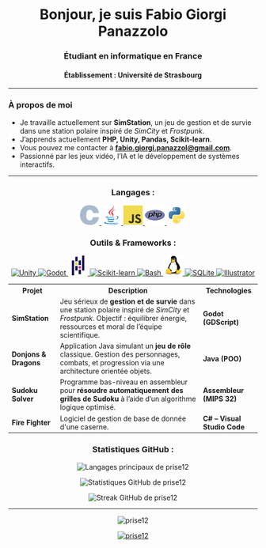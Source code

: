 <h1 align="center">Bonjour, je suis Fabio Giorgi Panazzolo</h1>

<h3 align="center">Étudiant en informatique en France</h3>
<h4 align="center">Établissement : Université de Strasbourg</h4>


---

### À propos de moi

- Je travaille actuellement sur **SimStation**, un jeu de gestion et de survie dans une station polaire inspiré de *SimCity* et *Frostpunk*.  
- J’apprends actuellement **PHP, Unity, Pandas, Scikit-learn**.  
- Vous pouvez me contacter à **fabio.giorgi.panazzol@gmail.com**.  
- Passionné par les jeux vidéo, l’IA et le développement de systèmes interactifs.

---

<h3 align="center">Langages :</h3>

<p align="center"> 
  <a href="https://www.cprogramming.com/" target="_blank" rel="noreferrer">
    <img src="https://raw.githubusercontent.com/devicons/devicon/master/icons/c/c-original.svg" alt="C" width="40" height="40"/> 
  </a>
  <a href="https://www.java.com" target="_blank" rel="noreferrer">
    <img src="https://raw.githubusercontent.com/devicons/devicon/master/icons/java/java-original.svg" alt="Java" width="40" height="40"/> 
  </a>
  <a href="https://developer.mozilla.org/fr/docs/Web/JavaScript" target="_blank" rel="noreferrer">
    <img src="https://raw.githubusercontent.com/devicons/devicon/master/icons/javascript/javascript-original.svg" alt="JavaScript" width="40" height="40"/> 
  </a>
  <a href="https://www.php.net" target="_blank" rel="noreferrer">
    <img src="https://raw.githubusercontent.com/devicons/devicon/master/icons/php/php-original.svg" alt="PHP" width="40" height="40"/> 
  </a>
  <a href="https://www.python.org" target="_blank" rel="noreferrer">
    <img src="https://raw.githubusercontent.com/devicons/devicon/master/icons/python/python-original.svg" alt="Python" width="40" height="40"/> 
  </a>
</p>

<h3 align="center">Outils & Frameworks :</h3>

<p align="center"> 
  <a href="https://unity.com/" target="_blank" rel="noreferrer">
    <img src="https://www.vectorlogo.zone/logos/unity3d/unity3d-icon.svg" alt="Unity" width="40" height="40"/> 
  </a>
  <a href="https://godotengine.org/" target="_blank" rel="noreferrer">
    <img src="https://upload.wikimedia.org/wikipedia/commons/thumb/6/6a/Godot_icon.svg/2048px-Godot_icon.svg.png" alt="Godot" width="40" height="40"/>
  </a>
  <a href="https://pandas.pydata.org/" target="_blank" rel="noreferrer">
    <img src="https://raw.githubusercontent.com/devicons/devicon/master/icons/pandas/pandas-original.svg" alt="Pandas" width="40" height="40"/> 
  </a>
  <a href="https://scikit-learn.org/" target="_blank" rel="noreferrer">
    <img src="https://upload.wikimedia.org/wikipedia/commons/0/05/Scikit_learn_logo_small.svg" alt="Scikit-learn" width="40" height="40"/> 
  </a>
  <a href="https://www.gnu.org/software/bash/" target="_blank" rel="noreferrer">
    <img src="https://www.vectorlogo.zone/logos/gnu_bash/gnu_bash-icon.svg" alt="Bash" width="40" height="40"/> 
  </a>
  <a href="https://www.linux.org/" target="_blank" rel="noreferrer">
    <img src="https://raw.githubusercontent.com/devicons/devicon/master/icons/linux/linux-original.svg" alt="Linux" width="40" height="40"/> 
  </a>
  <a href="https://www.sqlite.org/" target="_blank" rel="noreferrer">
    <img src="https://www.vectorlogo.zone/logos/sqlite/sqlite-icon.svg" alt="SQLite" width="40" height="40"/> 
  </a>
  <a href="https://www.adobe.com/in/products/illustrator.html" target="_blank" rel="noreferrer">
    <img src="https://www.vectorlogo.zone/logos/adobe_illustrator/adobe_illustrator-icon.svg" alt="Illustrator" width="40" height="40"/> 
  </a>
</p>

<table>
  <tr>
    <th>Projet</th>
    <th>Description</th>
    <th>Technologies</th>
  </tr>

  <tr>
    <td><b>SimStation</b></td>
    <td>Jeu sérieux de <b>gestion et de survie</b> dans une station polaire inspiré de <i>SimCity</i> et <i>Frostpunk</i>. Objectif : équilibrer énergie, ressources et moral de l’équipe scientifique.</td>
    <td><b>Godot (GDScript)</b></td>
  </tr>

  <tr>
    <td><b>Donjons & Dragons</b></td>
    <td>Application Java simulant un <b>jeu de rôle</b> classique. Gestion des personnages, combats, et progression via une architecture orientée objets.</td>
    <td><b>Java (POO)</b></td>
  </tr>

  <tr>
    <td><b>Sudoku Solver</b></td>
    <td>Programme bas-niveau en assembleur pour <b>résoudre automatiquement des grilles de Sudoku</b> à l’aide d’un algorithme logique optimisé.</td>
    <td><b>Assembleur (MIPS 32)</b></td>
  </tr>

  <tr>
    <td><b>Fire Fighter</b></td>
    <td>Logiciel de gestion de base de donnée d'une caserne.</td>
    <td><b>C# – Visual Studio Code</b></td>
  </tr>
</table>

<h3 align="center">Statistiques GitHub :</h3>

<p align="center">
  <img src="https://github-readme-stats.vercel.app/api/top-langs?username=prise12&show_icons=true&locale=fr&layout=compact" alt="Langages principaux de prise12" />
</p>

<p align="center">
  <img src="https://github-readme-stats.vercel.app/api?username=prise12&show_icons=true&locale=fr" alt="Statistiques GitHub de prise12" />
</p>

<p align="center">
  <img src="https://github-readme-streak-stats.herokuapp.com/?user=prise12&locale=fr" alt="Streak GitHub de prise12" />
</p>

---

<p align="center"> 
  <img src="https://komarev.com/ghpvc/?username=prise12&label=Vues%20du%20profil&color=0e75b6&style=flat" alt="prise12" /> 
</p>

<p align="center"> 
  <a href="https://github.com/ryo-ma/github-profile-trophy">
    <img src="https://github-profile-trophy.vercel.app/?username=prise12&theme=onestar&margin-w=10&row=1" alt="prise12" />
  </a> 
</p>
